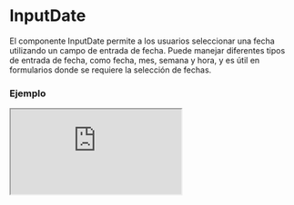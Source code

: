 # InputDate

El componente InputDate permite a los usuarios seleccionar una fecha utilizando un campo de entrada de fecha. Puede manejar diferentes tipos de entrada de fecha, como fecha, mes, semana y hora, y es útil en formularios donde se requiere la selección de fechas.

 

### Ejemplo

<iframe minHeightIframe="30dvh" src="https://fenextjs-component-storybook.vercel.app/iframe.html?args=&id=input-inputdate--index&viewMode=story" />

### Importación

Para importar el componente InputDate, se puede hacer desde fenextjs

```tsx copy
import { InputDate } from "fenextjs";
```

### Parámetros

| Parámetro | Tipo | Requerido | Default | Descripcion |
| --------- | ---- | --------- | ------- | ----------- |
| defaultValue | Date | no | undefined | Valor predeterminado del campo de entrada de fecha. |
| value | Date | no | undefined | Valor actual del campo de entrada de fecha. Si se proporciona, anula el valor predeterminado. |
| type | TypeDate | no | 'date' | Tipo de campo de entrada. Puede ser 'date', 'month', 'week', o 'time'. |
| min | Date | no | undefined | Fecha mínima válida que se puede seleccionar. |
| max | Date | no | undefined | Fecha máxima válida que se puede seleccionar. |
| onChange | (date: Date \| undefined) =\> void | no | undefined | Función que se ejecuta cuando la fecha seleccionada cambia. |
| classNameInputDate | string | no | '' | Clase CSS adicional para el campo de entrada de fecha. |
| icon | ReactNode | no | \<SVGDate /\> | Ícono que se muestra junto al campo de entrada de fecha. |
| iconPos | 'left' \| 'right' | no | 'left' | Posición del ícono respecto al campo de entrada. |
| validator | FenextjsValidator | no | undefined | Validador opcional para validar la fecha ingresada. |

### Storybook

Para ver el storybook del componente lo puede hacer con este [link](https://fenextjs-component-storybook.vercel.app/?path=/story/input-inputdate--index)

### Usos

- Selector de fecha por defecto

```tsx copy
<InputDate defaultValue={new Date()} onChange={(date) => console.log(date)} />
```

- Selector de mes

```tsx copy
<InputDate type="month" onChange={(date) => console.log(date)} />
```

- Selector de hora

```tsx copy
<InputDate type="time" onChange={(date) => console.log(date)} />
```

- Selector de fecha deshabilitado

```tsx copy
<InputDate defaultValue={new Date()} disabled={true} />
```

